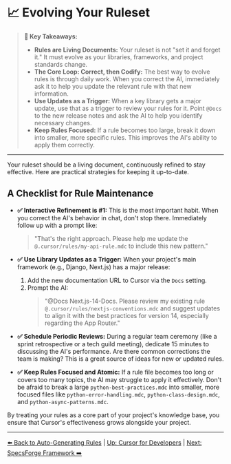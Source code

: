 # 📈 Evolving Your Ruleset

> **🔑 Key Takeaways:**
> 
> - **Rules are Living Documents:** Your ruleset is not "set it and forget it." It must evolve as your libraries, frameworks, and project standards change.
> - **The Core Loop: Correct, then Codify:** The best way to evolve rules is through daily work. When you correct the AI, immediately ask it to help you update the relevant rule with that new information.
> - **Use Updates as a Trigger:** When a key library gets a major update, use that as a trigger to review your rules for it. Point `@Docs` to the new release notes and ask the AI to help you identify necessary changes.
> - **Keep Rules Focused:** If a rule becomes too large, break it down into smaller, more specific rules. This improves the AI's ability to apply them correctly.

---

Your ruleset should be a living document, continuously refined to stay effective. Here are practical strategies for keeping it up-to-date.

## A Checklist for Rule Maintenance

-   **✅ Interactive Refinement is #1:** This is the most important habit. When you correct the AI's behavior in chat, don't stop there. Immediately follow up with a prompt like:
    > "That's the right approach. Please help me update the `@.cursor/rules/my-api-rule.mdc` to include this new pattern."

-   **✅ Use Library Updates as a Trigger:** When your project's main framework (e.g., Django, Next.js) has a major release:
    1.  Add the new documentation URL to Cursor via the `Docs` setting.
    2.  Prompt the AI:
        > "@Docs Next.js-14-Docs. Please review my existing rule `@.cursor/rules/nextjs-conventions.mdc` and suggest updates to align it with the best practices for version 14, especially regarding the App Router."

-   **✅ Schedule Periodic Reviews:** During a regular team ceremony (like a sprint retrospective or a tech guild meeting), dedicate 15 minutes to discussing the AI's performance. Are there common corrections the team is making? This is a great source of ideas for new or updated rules.

-   **✅ Keep Rules Focused and Atomic:** If a rule file becomes too long or covers too many topics, the AI may struggle to apply it effectively. Don't be afraid to break a large `python-best-practices.mdc` into smaller, more focused files like `python-error-handling.mdc`, `python-class-design.mdc`, and `python-async-patterns.mdc`.

By treating your rules as a core part of your project's knowledge base, you ensure that Cursor's effectiveness grows alongside your project.

---

[⬅️ Back to Auto-Generating Rules](./02b-Auto-Generating-Rules-from-Docs.md) | [Up: Cursor for Developers](../README.md) | [Next: SpecsForge Framework ➡️](../03-The-SpecsForge-Framework.md) 